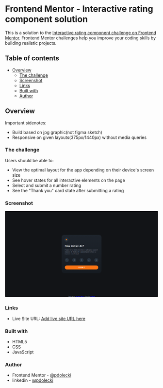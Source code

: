 # Frontend Mentor - Interactive rating component solution

This is a solution to the [Interactive rating component challenge on Frontend Mentor](https://www.frontendmentor.io/challenges/interactive-rating-component-koxpeBUmI). Frontend Mentor challenges help you improve your coding skills by building realistic projects.

## Table of contents

- [Overview](#overview)
  - [The challenge](#the-challenge)
  - [Screenshot](#screenshot)
  - [Links](#links)
  - [Built with](#built-with)
  - [Author](#author)

## Overview

Important sidenotes:

- Build based on jpg graphic(not figma sketch)
- Responsive on given layouts(375px/1440px) without media queries

### The challenge

Users should be able to:

- View the optimal layout for the app depending on their device's screen size
- See hover states for all interactive elements on the page
- Select and submit a number rating
- See the "Thank you" card state after submitting a rating

### Screenshot

![](./Project.png)

### Links

- Live Site URL: [Add live site URL here](https://your-live-site-url.com)

### Built with

- HTML5
- CSS
- JavaScript

### Author

- Frontend Mentor - [@pdolecki](https://www.frontendmentor.io/profile/pdolecki)
- linkedin - [@pdolecki](https://pl.linkedin.com/in/pdolecki)

